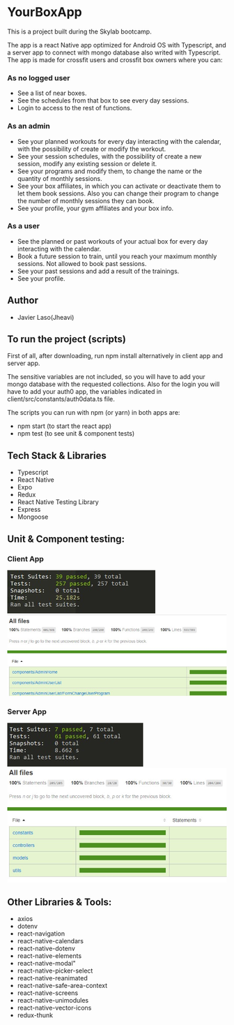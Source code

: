 # YourBoxApp

This is a project built during the Skylab bootcamp.

The app is a react Native app optimized for Android OS with Typescript, and a server app to connect with mongo database also writed with Typescript.
The app is made for crossfit users and crossfit box owners where you can:

### As no logged user

- See a list of near boxes.
- See the schedules from that box to see every day sessions.
- Login to access to the rest of functions.


### As an admin 

- See your planned workouts for every day interacting with the calendar, with the possibility of create or modify the workout.
- See your session schedules, with the possibility of create a new session, modify any existing session or delete it.
- See your programs and modify them, to change the name or the quantity of monthly sessions.
- See your box affiliates, in which you can activate or deactivate them to let them book sessions. Also you can change their program to change the number of monthly sessions they can book.
- See your profile, your gym affiliates and your box info.

### As a user

- See the planned or past workouts of your actual box for every day interacting with the calendar.
- Book a future session to train, until you reach your maximum monthly sessions. Not allowed to book past sessions.
- See your past sessions and add a result of the trainings.
- See your profile.

## Author

- Javier Laso(Jheavi)

## To run the project (scripts)

First of all, after downloading, run npm install alternatively in client app and server app.

The sensitive variables are not included, so you will have to add your mongo database with the requested collections. Also for the login you will have to add your auth0 app, the variables indicated in client/src/constants/auth0data.ts file.

The scripts you can run with npm (or yarn) in both apps are:

- npm start (to start the react app)
- npm test (to see unit & component tests)

## Tech Stack & Libraries

- Typescript
- React Native
- Expo
- Redux
- React Native Testing Library
- Express
- Mongoose

## Unit & Component testing:

### Client App
![tests](/images/testsClient.jpg)
![test coverage](/images/coverageClient.jpg)

### Server App
![tests](/images/testsServer.jpg)
![test coverage](/images/coverageServer.jpg)

## Other Libraries & Tools:

- axios
- dotenv
- react-navigation
- react-native-calendars
- react-native-dotenv
- react-native-elements
- react-native-modal"
- react-native-picker-select
- react-native-reanimated
- react-native-safe-area-context
- react-native-screens
- react-native-unimodules
- react-native-vector-icons
- redux-thunk
